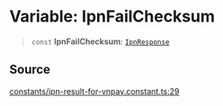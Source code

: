 # Variable: IpnFailChecksum

> `const` **IpnFailChecksum**: [`IpnResponse`](../type-aliases/IpnResponse.md)

## Source

[constants/ipn-result-for-vnpay.constant.ts:29](https://github.com/lehuygiang28/vnpay/blob/e8e94e8a800b1952e47648e8b76237a738bccbb7/src/constants/ipn-result-for-vnpay.constant.ts#L29)
